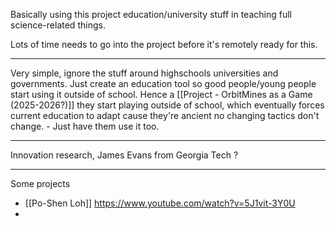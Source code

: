 Basically using this project education/university stuff in teaching full science-related things.

Lots of time needs to go into the project before it's remotely ready for this.

---

Very simple, ignore the stuff around highschools universities and governments. Just create an education tool so good people/young people start using it outside of school. Hence a [[Project - OrbitMines as a Game (2025-2026?)]] they start playing outside of school, which eventually forces current education to adapt cause they're ancient no changing tactics don't change. - Just have them use it too.

---

Innovation research, James Evans from Georgia Tech ?

---

Some projects
- [[Po-Shen Loh]] https://www.youtube.com/watch?v=5J1vit-3Y0U
- 

